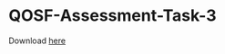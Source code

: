 # QOSF-Assessment-Task-3
<p>Download <a href = "https://github.com/ReubenBeeler/QOSF-Assessment-Task-3/blob/main/package.zip?raw=true">here</a></p>
